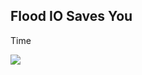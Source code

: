 ## Flood IO Saves You

Time

![](https://s3.amazonaws.com/flood-io-support/3_flood-ops_floodio_-_Flowdock_2015-03-30_09-58-28.jpg)